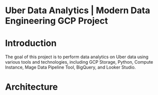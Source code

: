 ﻿# Uber Data Analytics | Modern Data Engineering GCP Project
 
 # Introduction
 The goal of this project is to perform data analytics on Uber data using various tools and technologies, including GCP Storage, Python, Compute Instance, Mage Data Pipeline Tool, BigQuery, and Looker Studio.
 
 # Architecture
 
